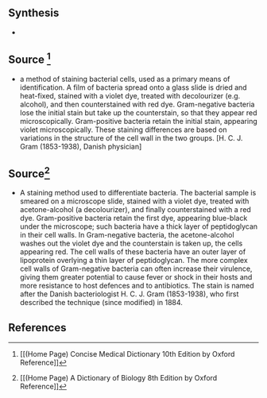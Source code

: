 ## Synthesis
- 
## Source [^1]
- a method of staining bacterial cells, used as a primary means of identification. A film of bacteria spread onto a glass slide is dried and heat-fixed, stained with a violet dye, treated with decolourizer (e.g. alcohol), and then counterstained with red dye. Gram-negative bacteria lose the initial stain but take up the counterstain, so that they appear red microscopically. Gram-positive bacteria retain the initial stain, appearing violet microscopically. These staining differences are based on variations in the structure of the cell wall in the two groups. \[H. C. J. Gram (1853-1938), Danish physician]
## Source[^2]
- A staining method used to differentiate bacteria. The bacterial sample is smeared on a microscope slide, stained with a violet dye, treated with acetone-alcohol (a decolourizer), and finally counterstained with a red dye. Gram-positive bacteria retain the first dye, appearing blue-black under the microscope; such bacteria have a thick layer of peptidoglycan in their cell walls. In Gram-negative bacteria, the acetone-alcohol washes out the violet dye and the counterstain is taken up, the cells appearing red. The cell walls of these bacteria have an outer layer of lipoprotein overlying a thin layer of peptidoglycan. The more complex cell walls of Gram-negative bacteria can often increase their virulence, giving them greater potential to cause fever or shock in their hosts and more resistance to host defences and to antibiotics. The stain is named after the Danish bacteriologist H. C. J. Gram (1853-1938), who first described the technique (since modified) in 1884.
## References

[^1]: [[(Home Page) Concise Medical Dictionary 10th Edition by Oxford Reference]]
[^2]: [[(Home Page) A Dictionary of Biology 8th Edition by Oxford Reference]]